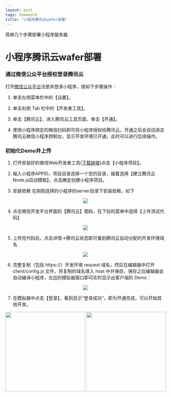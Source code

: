 ```yaml
---
layout: post
tags: homework
title: "小程序腾讯云wafer部署"
---
```

简单几个步骤部署小程序服务器.

# 小程序腾讯云wafer部署
### 通过微信公众平台授权登录腾讯云
打开[微信公众平台](https://mp.weixin.qq.com/)注册并登录小程序，按如下步骤操作：

1. 单击左侧菜单栏中的【设置】。

2. 单击右侧 Tab 栏中的【开发者工具】。

3. 单击【腾讯云】，进入腾讯云工具页面，单击【开通】。

4. 使用小程序绑定的微信扫码即可将小程序授权给腾讯云，开通之后会自动进去腾讯云微信小程序控制台，显示开发环境已开通，此时可以进行后续操作。

### 初始化Demo并上传
1. 打开安装好的微信Web开发者工具([下载链接](https://mp.weixin.qq.com/debug/wxadoc/dev/devtools/download.html))点击【小程序项目】。

2. 输入小程序APPID，项目目录选择一个空的目录，接着选择【建立腾讯云Node.js启动模板】，点击确定创建小程序项目。

3. 安装依赖
在刚刚选择的小程序的server目录下安装依赖，如下
<center>
	<img src="https://github.com/Heimzeng/Heimzeng.github.io/blob/master/assets/img/post/waferGettingStart/1529830930428.png?raw=true">
</center>

4. 点击微信开发平台界面的【腾讯云】图标，在下拉的菜单中选择【上传测试代码】
<center>
	<img src="https://github.com/Heimzeng/Heimzeng.github.io/blob/master/assets/img/post/waferGettingStart/1529830757488.png?raw=true">
</center>

5. 上传完代码后，点击详情->腾讯云状态即可看到腾讯云自动分配的开发环境域名
<center>
	<img src="https://github.com/Heimzeng/Heimzeng.github.io/blob/master/assets/img/post/waferGettingStart/1529831238435.png?raw=true">
</center>

6. 完整复制（包括 https://）开发环境 request 域名，然后在编辑器中打开 client/config.js 文件，将复制的域名填入 host 中并保存，保存之后编辑器会自动编译小程序，左边的模拟器窗口即可实时显示出客户端的 Demo：
<center>
	<img src="https://github.com/Heimzeng/Heimzeng.github.io/blob/master/assets/img/post/waferGettingStart/1529831701295.png?raw=true">
</center>

7. 在模拟器中点击【登录】，看到显示“登录成功”，即为开通完成，可以开始其他开发。
<center>
	<img src="https://github.com/Heimzeng/Heimzeng.github.io/blob/master/assets/img/post/waferGettingStart/1529831751696.png?raw=true" width="250px"> <img src="https://github.com/Heimzeng/Heimzeng.github.io/blob/master/assets/img/post/waferGettingStart/1529831812170.png?raw=true" width="250px"> 
</center>
